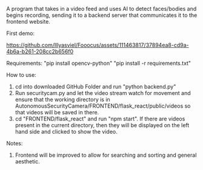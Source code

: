 A program that takes in a video feed and uses AI to detect faces/bodies and begins recording, sending it to a backend server that communicates it to the frontend website.

First demo:

https://github.com/lllyasviel/Fooocus/assets/111463817/37894ea8-cd9a-4b6a-b261-208cc2b656f0

Requirements:
"pip install opencv-python"
"pip install -r requirements.txt"


How to use:
1. cd into downloaded GitHub Folder and run "python backend.py"
2. Run securitycam.py and let the video stream watch for movement and ensure that the working directory is in AutonomousSecurityCamera/FRONTEND/flask_react/public/videos so that videos will be saved in there.
3. cd "FRONTEND/flask_react" and run "npm start". If there are videos present in the current directory, then they will be displayed on the left hand side and clicked to show the video.

Notes:
1. Frontend will be improved to allow for searching and sorting and general aesthetic.

